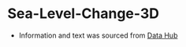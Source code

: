 # Sea-Level-Change-3D

- Information and text was sourced from [Data Hub]('https://datahub.io/core/sea-level-rise'])
